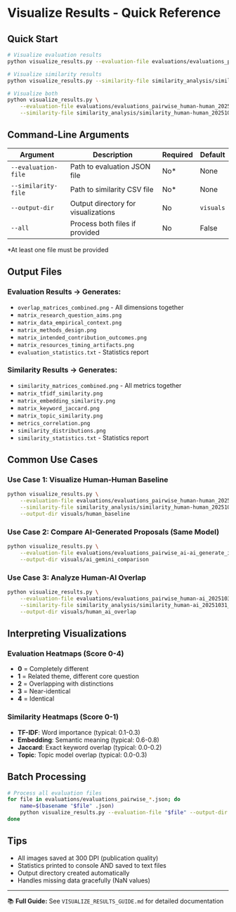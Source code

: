 # Visualize Results - Quick Reference

## Quick Start

```bash
# Visualize evaluation results
python visualize_results.py --evaluation-file evaluations/evaluations_pairwise_human-human_20251030_155122.json

# Visualize similarity results
python visualize_results.py --similarity-file similarity_analysis/similarity_human-human_20251030_160213.csv

# Visualize both
python visualize_results.py \
    --evaluation-file evaluations/evaluations_pairwise_human-human_20251030_155122.json \
    --similarity-file similarity_analysis/similarity_human-human_20251030_160213.csv
```

## Command-Line Arguments

| Argument | Description | Required | Default |
|----------|-------------|----------|---------|
| `--evaluation-file` | Path to evaluation JSON file | No* | None |
| `--similarity-file` | Path to similarity CSV file | No* | None |
| `--output-dir` | Output directory for visualizations | No | `visuals` |
| `--all` | Process both files if provided | No | False |

*At least one file must be provided

## Output Files

### Evaluation Results → Generates:
- `overlap_matrices_combined.png` - All dimensions together
- `matrix_research_question_aims.png`
- `matrix_data_empirical_context.png`
- `matrix_methods_design.png`
- `matrix_intended_contribution_outcomes.png`
- `matrix_resources_timing_artifacts.png`
- `evaluation_statistics.txt` - Statistics report

### Similarity Results → Generates:
- `similarity_matrices_combined.png` - All metrics together
- `matrix_tfidf_similarity.png`
- `matrix_embedding_similarity.png`
- `matrix_keyword_jaccard.png`
- `matrix_topic_similarity.png`
- `metrics_correlation.png`
- `similarity_distributions.png`
- `similarity_statistics.txt` - Statistics report

## Common Use Cases

### Use Case 1: Visualize Human-Human Baseline
```bash
python visualize_results.py \
    --evaluation-file evaluations/evaluations_pairwise_human-human_20251030_155122.json \
    --similarity-file similarity_analysis/similarity_human-human_20251030_160213.csv \
    --output-dir visuals/human_baseline
```

### Use Case 2: Compare AI-Generated Proposals (Same Model)
```bash
python visualize_results.py \
    --evaluation-file evaluations/evaluations_pairwise_ai-ai_generate_ideas_no_role_genby_gemini_eval_gemini_20251031_120000.json \
    --output-dir visuals/ai_gemini_comparison
```

### Use Case 3: Analyze Human-AI Overlap
```bash
python visualize_results.py \
    --evaluation-file evaluations/evaluations_pairwise_human-ai_20251031_140000.json \
    --similarity-file similarity_analysis/similarity_human-ai_20251031_140100.csv \
    --output-dir visuals/human_ai_overlap
```

## Interpreting Visualizations

### Evaluation Heatmaps (Score 0-4)
- **0** = Completely different
- **1** = Related theme, different core question
- **2** = Overlapping with distinctions
- **3** = Near-identical
- **4** = Identical

### Similarity Heatmaps (Score 0-1)
- **TF-IDF**: Word importance (typical: 0.1-0.3)
- **Embedding**: Semantic meaning (typical: 0.6-0.8)
- **Jaccard**: Exact keyword overlap (typical: 0.0-0.2)
- **Topic**: Topic model overlap (typical: 0.0-0.3)

## Batch Processing

```bash
# Process all evaluation files
for file in evaluations/evaluations_pairwise_*.json; do
    name=$(basename "$file" .json)
    python visualize_results.py --evaluation-file "$file" --output-dir "visuals/$name"
done
```

## Tips
- All images saved at 300 DPI (publication quality)
- Statistics printed to console AND saved to text files
- Output directory created automatically
- Handles missing data gracefully (NaN values)

---
📚 **Full Guide:** See `VISUALIZE_RESULTS_GUIDE.md` for detailed documentation

